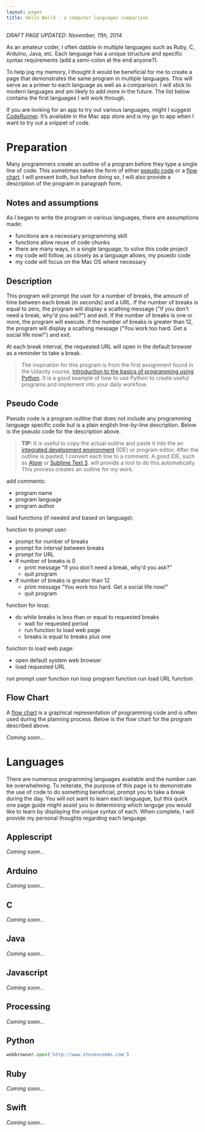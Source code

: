 ```yaml
---
layout: pages
title: Hello World - a computer languages comparison
---
```


<!-- Insert Blinking Cursor Image -->
<!-- Convert below to Blog Post when complete -->
*DRAFT PAGE UPDATED: November, 11th, 2014*

As an amateur coder, I often dabble in multiple languages such as Ruby, C, Arduino, Java, etc. Each language has a unique structure and specific syntax requirements (add a semi-colon at the end anyone?). 

To help jog my memory, I thought it would be beneficial for me to create a page that demonstrates the same program in multiple languages. This will serve as a primer to each language as well as a comparison. I will stick to modern languages and am likely to add more in the future. The list below contains the first languages I will work through.

If you are looking for an app to try out various languages, might I suggest [CodeRunner](!mas). It’s available in the Mac app store and is my go to app when I want to try out a snippet of code.
<!-- End Blog Post -->

<!-- Add introduction to page here from excerpts above -->

# Preparation
Many programmers create an outline of a program before they type a single line of code. This sometimes takes the form of either [pseudo code](!wiki) or a [flow chart](!wiki). I will present both, but before doing so, I will also provide a description of the program in paragraph form.

## Notes and assumptions
As I began to write the program in various languages, there are assumptions made:

* functions are a necessary programming skill
* functions allow reuse of code chunks
* there are many ways, in a single language, to solve this code project
* my code will follow, as closely as a language allows, my psuedo code
* my code will focus on the Mac OS where necessary

## Description
This program will prompt the user for a number of breaks, the amount of time between each break (in seconds) and a URL. If the number of breaks is equal to zero, the program will display a scathing message ("If you don't need a break, why'd you ask?") and exit. If the number of breaks is one or more, the program will execute. If the number of breaks is greater than 12, the program will display a scathing message ("You work too hard. Get a social life now!") and exit.

At each break interval, the requested URL will open in the default browser as a reminder to take a break.

> The inspiration for this program is from the first assignment found in the Udacity course, [Introduction to the basics of programming using Python](https://www.udacity.com/course/ud036). It is a good example of how to use Python to create useful programs and implement into your daily workflow.

## Pseudo Code
Pseudo code is a program outline that does not include any programming language specific code but is a plain english line-by-line description. Below is the pseudo code for the description above.

> **TIP:** It is useful to copy the actual outline and paste it into the an [integrated development environment](!wiki) (IDE) or program editor. After the outline is pasted, I convert each line to a comment. A good IDE, such as [Atom](!g) or [Sublime Text 3](!s), will provide a tool to do this automatically. This process creates an outline for my work.

add comments:

* program name
* program language
* program author
	
load functions (if needed and based on language):

function to prompt user:

* prompt for number of breaks
* prompt for interval between breaks
* prompt for URL
* if number of breaks is 0
	* print message "If you don't need a break, why'd you ask?"
	* quit program
* if number of breaks is greater than 12
	* print message "You work too hard. Get a social life now!"
	* quit program

function for loop:

* do while breaks is less than or equal to requested breaks
	* wait for requested period
	* run function to load web page
	* breaks is equal to breaks plus one

function to load web page:

* open default system web browser
* load requested URL

run prompt user function
run loop program function
run load URL function

## Flow Chart
A [flow chart](iwiki) is a graphical representation of programming code and is often used during the planning process. Below is the flow chart for the program described above.

*Coming soon…*

# Languages

There are numerous programming languages available and the number can be overwhelming. To reiterate, the purpose of this page is to demonstrate the use of code to do something beneficial; prompt you to take a break during the day. You will not want to learn each languague, but this quick one page guide might assist you in determining which languge you would like to learn by displaying the unique syntax of each. When complete, I will provide my personal thoughts regarding each language.

## Applescript

*Coming soon…*

## Arduino

*Coming soon…*

## C

*Coming soon…*

## Java

*Coming soon…*

## Javascript

*Coming soon…*

## Processing

*Coming soon…*

## Python

```python
webbrowser.open('http://www.stevencombs.com')
```
## Ruby

*Coming soon…*

## Swift

*Coming soon…*